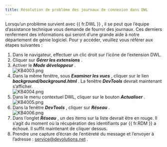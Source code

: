 ```yaml
---
title: Résolution de problème des journaux de connexion dans DWL
---
```

Lorsqu’un problème survient avec {{ fr.DWL }} , il se peut que l’équipe d’assistance technique vous demande de fournir des journaux. Ces derniers renferment des informations qui seront d’une grande aide à notre département de génie logiciel. Pour y accéder, veuillez vous référer aux étapes suivantes :  

1. Dans le navigateur, effectuer un clic droit sur l’icône de l’extension DWL. 
1. Cliquer sur ***Gérer les extensions*** . 
1. Activer le ***Mode développeur*** .  
![KB4003.png](/img/fr/kb/KB4003.png) 
1. Dans la même fenêtre, sous ***Examiner les vues*** , cliquer sur le lien ***background/background.html*** . La fenêtre ***DevTools*** devrait maintenant s’afficher.  
![KB4004.png](/img/fr/kb/KB4004.png) 
1. Dans le menu contextuel DWL, cliquer sur le bouton ***Actualiser*** .  
![KB4005.png](/img/fr/kb/KB4005.png) 
1. Dans la fenêtre ***DevTools*** , cliquer sur ***Réseau*** .  
![KB4006.png](/img/fr/kb/KB4006.png) 
1. Dans l’onglet ***Réseau*** , un des items sur la liste devrait être en rouge. Il s’agit du moment où la récupération des identifiants par {{ fr.RDM }} a échoué. Il suffit maintenant de cliquer dessus. 
1. Prendre une capture d’écran de l’entièreté du message et l’envoyer à l’adresse : [service@devolutions.net](mailto:service@devolutions.net) . 

